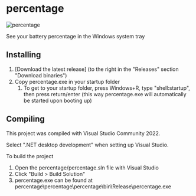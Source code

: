 # percentage

![percentage](https://user-images.githubusercontent.com/64306911/162609826-d56bfdeb-4227-45fb-bedd-2ee385b0e00c.png)

See your battery percentage in the Windows system tray

## Installing

1. [Download the latest release] (to the right in the "Releases" section "Download binaries")
1. Copy percentage.exe in your startup folder
   1. To get to your startup folder, press Windows+R, type "shell:startup", then press return/enter
   (this way percentage.exe will automatically be started upon booting up)
   

## Compiling

This project was compiled with Visual Studio Community 2022.

Select ".NET desktop development" when setting up Visual Studio.

To build the project
1. Open the percentage/percentage.sln file with Visual Studio
1. Click "Build > Build Solution"
1. percentage.exe can be found at percentage\percentage\percentage\bin\Release\percentage.exe

